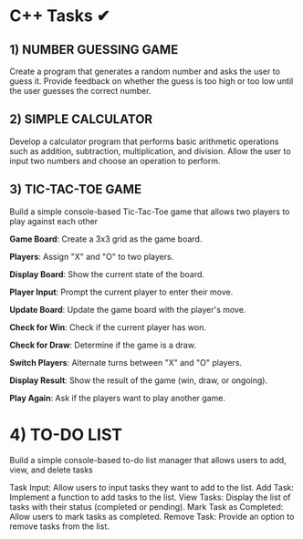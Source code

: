 # C++ Tasks ✔


## 1) NUMBER GUESSING GAME 
Create a program that generates a random number and asks the
user to guess it. Provide feedback on whether the guess is too
high or too low until the user guesses the correct number.


 ## 2) SIMPLE CALCULATOR 
 Develop a calculator program that performs basic arithmetic
operations such as addition, subtraction, multiplication, and
division. Allow the user to input two numbers and choose an
operation to perform.


## 3) TIC-TAC-TOE GAME 
  Build a simple console-based Tic-Tac-Toe game that
 allows two players to play against each other
 
 **Game Board**: Create a 3x3 grid as the game board.

 **Players**: Assign "X" and "O" to two players.

 **Display Board**: Show the current state of the board.

 **Player Input**: Prompt the current player to enter their move.

 **Update Board**: Update the game board with the player's move.

 **Check for Win**: Check if the current player has won.

 **Check for Draw**: Determine if the game is a draw.

 **Switch Players**: Alternate turns between "X" and "O" players.

 **Display Result**: Show the result of the game (win, draw, or ongoing).

 **Play Again**: Ask if the players want to play another game.
# 4) TO-DO LIST
Build a simple console-based to-do list
 manager that allows users to add, view, and
 delete tasks
 
 Task Input: Allow users to input tasks they want to add to the list.
 Add Task: Implement a function to add tasks to the list.
 View Tasks: Display the list of tasks with their status (completed or
 pending).
 Mark Task as Completed: Allow users to mark tasks as completed.
 Remove Task: Provide an option to remove tasks from the list.

